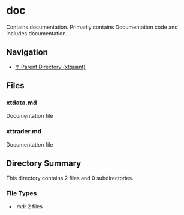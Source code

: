 # doc

Contains documentation. Primarily contains Documentation code and includes documentation.

## Navigation

* [↑ Parent Directory (xtquant)](../README.md)

## Files

### xtdata.md

Documentation file

### xttrader.md

Documentation file


## Directory Summary

This directory contains 2 files and 0 subdirectories.

### File Types

* .md: 2 files
